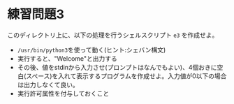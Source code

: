 # 練習問題3

このディレクトリ上に、以下の処理を行うシェルスクリプト `e3` を作成せよ。

* `/usr/bin/python3`を使って動く(ヒント:シェバン構文)
* 実行すると、"Welcome"と出力する
* その後、値をstdinから入力させ(プロンプトはなんでもよい)、4個おきに空白(スペース)を入れて表示するプログラムを作成せよ。入力値が0以下の場合は出力しなくて良い。
* 実行許可属性を付与しておくこと
